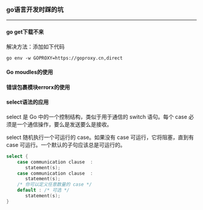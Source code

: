 ### go语言开发时踩的坑

---

#### go get下载不来

解决方法：添加如下代码

`go env -w GOPROXY=https://goproxy.cn,direct`

#### Go moudles的使用

#### 错误包裹模块errorx的使用

#### select语法的应用

select 是 Go 中的一个控制结构，类似于用于通信的 switch 语句。每个 case 必须是一个通信操作，要么是发送要么是接收。

select 随机执行一个可运行的 case。如果没有 case 可运行，它将阻塞，直到有 case 可运行。一个默认的子句应该总是可运行的。

```go
select {
    case communication clause  :
       statement(s);      
    case communication clause  :
       statement(s);
    /* 你可以定义任意数量的 case */
    default : /* 可选 */
       statement(s);
}
```



